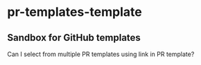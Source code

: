 # pr-templates-template

## Sandbox for GitHub templates

Can I select from multiple PR templates using link in PR template?
